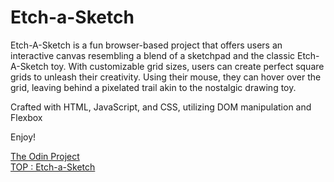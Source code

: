 # Etch-a-Sketch

Etch-A-Sketch is a fun browser-based project that offers users an interactive canvas resembling a blend of a sketchpad and the classic Etch-A-Sketch toy. With customizable grid sizes, users can create perfect square grids to unleash their creativity. Using their mouse, they can hover over the grid, leaving behind a pixelated trail akin to the nostalgic drawing toy.

Crafted with HTML, JavaScript, and CSS, utilizing DOM manipulation and Flexbox

Enjoy!

[The Odin Project](https://www.theodinproject.com/)  
[TOP : Etch-a-Sketch](https://www.theodinproject.com/lessons/foundations-etch-a-sketch)